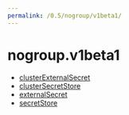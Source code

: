 ```yaml
---
permalink: /0.5/nogroup/v1beta1/
---
```


# nogroup.v1beta1



* [clusterExternalSecret](clusterExternalSecret.md)
* [clusterSecretStore](clusterSecretStore.md)
* [externalSecret](externalSecret.md)
* [secretStore](secretStore.md)